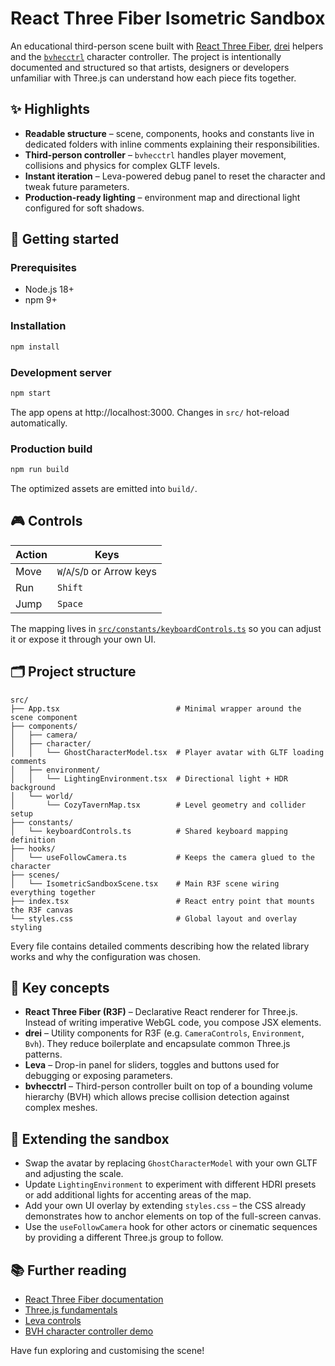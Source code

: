 # React Three Fiber Isometric Sandbox

An educational third-person scene built with [React Three Fiber](https://github.com/pmndrs/react-three-fiber), [drei](https://github.com/pmndrs/drei) helpers and the [`bvhecctrl`](https://github.com/pmndrs/ecctrl) character controller. The project is intentionally documented and structured so that artists, designers or developers unfamiliar with Three.js can understand how each piece fits together.

## ✨ Highlights

- **Readable structure** – scene, components, hooks and constants live in dedicated folders with inline comments explaining their responsibilities.
- **Third-person controller** – `bvhecctrl` handles player movement, collisions and physics for complex GLTF levels.
- **Instant iteration** – Leva-powered debug panel to reset the character and tweak future parameters.
- **Production-ready lighting** – environment map and directional light configured for soft shadows.

## 🚀 Getting started

### Prerequisites

- Node.js 18+
- npm 9+

### Installation

```bash
npm install
```

### Development server

```bash
npm start
```

The app opens at http://localhost:3000. Changes in `src/` hot-reload automatically.

### Production build

```bash
npm run build
```

The optimized assets are emitted into `build/`.

## 🎮 Controls

| Action    | Keys                    |
|-----------|------------------------|
| Move      | `W`/`A`/`S`/`D` or Arrow keys |
| Run       | `Shift`                |
| Jump      | `Space`                |

The mapping lives in [`src/constants/keyboardControls.ts`](src/constants/keyboardControls.ts) so you can adjust it or expose it through your own UI.

## 🗂️ Project structure

```
src/
├── App.tsx                          # Minimal wrapper around the scene component
├── components/
│   ├── camera/
│   ├── character/
│   │   └── GhostCharacterModel.tsx  # Player avatar with GLTF loading comments
│   ├── environment/
│   │   └── LightingEnvironment.tsx  # Directional light + HDR background
│   └── world/
│       └── CozyTavernMap.tsx        # Level geometry and collider setup
├── constants/
│   └── keyboardControls.ts          # Shared keyboard mapping definition
├── hooks/
│   └── useFollowCamera.ts           # Keeps the camera glued to the character
├── scenes/
│   └── IsometricSandboxScene.tsx    # Main R3F scene wiring everything together
├── index.tsx                        # React entry point that mounts the R3F canvas
└── styles.css                       # Global layout and overlay styling
```

Every file contains detailed comments describing how the related library works and why the configuration was chosen.

## 🧠 Key concepts

- **React Three Fiber (R3F)** – Declarative React renderer for Three.js. Instead of writing imperative WebGL code, you compose JSX elements.
- **drei** – Utility components for R3F (e.g. `CameraControls`, `Environment`, `Bvh`). They reduce boilerplate and encapsulate common Three.js patterns.
- **Leva** – Drop-in panel for sliders, toggles and buttons used for debugging or exposing parameters.
- **bvhecctrl** – Third-person controller built on top of a bounding volume hierarchy (BVH) which allows precise collision detection against complex meshes.

## 🧩 Extending the sandbox

- Swap the avatar by replacing `GhostCharacterModel` with your own GLTF and adjusting the scale.
- Update `LightingEnvironment` to experiment with different HDRI presets or add additional lights for accenting areas of the map.
- Add your own UI overlay by extending `styles.css` – the CSS already demonstrates how to anchor elements on top of the full-screen canvas.
- Use the `useFollowCamera` hook for other actors or cinematic sequences by providing a different Three.js group to follow.

## 📚 Further reading

- [React Three Fiber documentation](https://docs.pmnd.rs/react-three-fiber)
- [Three.js fundamentals](https://threejs.org/docs/index.html#manual/en/introduction/Creating-a-scene)
- [Leva controls](https://github.com/pmndrs/leva)
- [BVH character controller demo](https://ecctrl.pmnd.rs/)

Have fun exploring and customising the scene!
